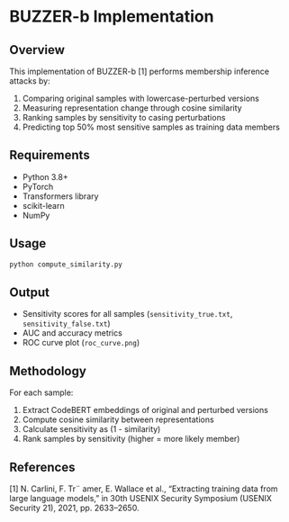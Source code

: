 # BUZZER-b Implementation

## Overview
This implementation of BUZZER-b [1] performs membership inference attacks by:
1. Comparing original samples with lowercase-perturbed versions
2. Measuring representation change through cosine similarity
3. Ranking samples by sensitivity to casing perturbations
4. Predicting top 50% most sensitive samples as training data members

## Requirements
- Python 3.8+
- PyTorch
- Transformers library
- scikit-learn
- NumPy

## Usage
```bash
python compute_similarity.py
```

## Output
- Sensitivity scores for all samples (`sensitivity_true.txt`, `sensitivity_false.txt`)
- AUC and accuracy metrics
- ROC curve plot (`roc_curve.png`)

## Methodology
For each sample:
1. Extract CodeBERT embeddings of original and perturbed versions
2. Compute cosine similarity between representations
3. Calculate sensitivity as (1 - similarity)
4. Rank samples by sensitivity (higher = more likely member)

## References
[1] N. Carlini, F. Tr¨ amer, E. Wallace et al., “Extracting training data from large language models,” in 30th USENIX Security Symposium (USENIX Security 21), 2021, pp. 2633–2650.